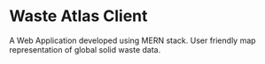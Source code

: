 # Waste Atlas Client

A Web Application developed using MERN stack. User friendly map representation of global solid waste data.